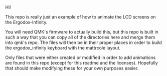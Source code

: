 Hi! 

This repo is really just an example of how to animate the LCD screens on the Ergodox-Infinity.

You will need QMK's firmware to actually build this, but this repo is built in such a way that you can copy all of the directories here and merge them into qmk's repo. The files will then be in their proper places in order to build the ergodox_infinity keyboard with the mattrcole layout.

Only files that were either created or modified in order to add animations are found in this repo (except for this readme and the licenses). Hopefully that should make modifying these for your own purposes easier.
